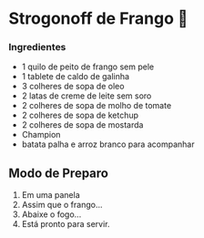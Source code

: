 # Strogonoff de Frango :chicken:

### Ingredientes

- 1 quilo de peito de frango sem pele
- 1 tablete de caldo de galinha
- 3 colheres de sopa de oleo
- 2 latas de creme de leite sem soro
- 2 colheres de sopa de molho de tomate
- 2 colheres de sopa de ketchup
- 2 colheres de sopa de mostarda
- Champion
- batata palha e arroz branco para acompanhar



## Modo de Preparo

1. Em uma panela
2. Assim que o frango...
3. Abaixe o fogo...
4. Está pronto para servir.



















